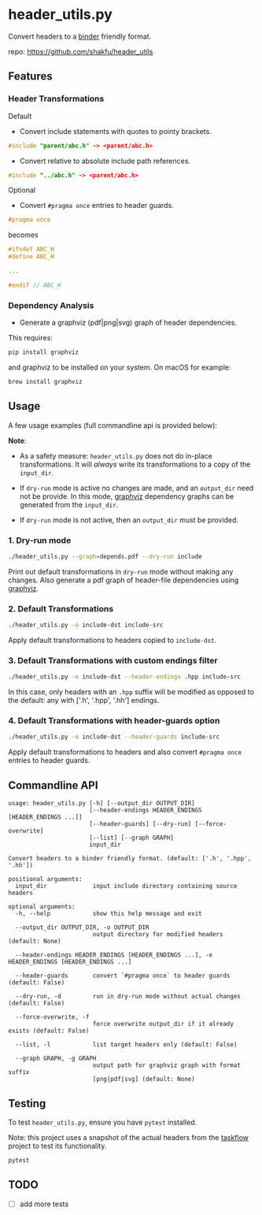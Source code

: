# header_utils.py

Convert headers to a [binder](https://github.com/RosettaCommons/binder>) friendly format.

repo: <https://github.com/shakfu/header_utils>

## Features

### Header Transformations

Default

- Convert include statements with quotes to pointy brackets.

```c++
#include "parent/abc.h" -> <parent/abc.h>
```

- Convert relative to absolute include path references.

```c++
#include "../abc.h" -> <parent/abc.h>
```

Optional

- Convert `#pragma once` entries to header guards.

```c++
#pragma once
```

becomes

```c++
#ifndef ABC_H
#define ABC_H

...

#endif // ABC_H

```

### Dependency Analysis

- Generate a graphviz (pdf|png|svg) graph of header dependencies.

This requires:

```bash
pip install graphviz
```

and graphviz to be installed on your system. On macOS for example:

```bash
brew install graphviz
```

## Usage

A few usage examples (full commandline api is provided below):

**Note**: 

- As a safety measure: `header_utils.py` does not do in-place transformations. It will *always* write its transformations to a copy of the `input_dir`.  

- If `dry-run` mode is active no changes are made, and an `output_dir` need not be provide. In this mode, [graphviz](https://graphviz.org) dependency graphs can be generated from the `input_dir`.

- If `dry-run` mode is not active, then an `output_dir` must be provided.


### 1. Dry-run mode

```bash
./header_utils.py --graph=depends.pdf --dry-run include
```

Print out default transformations in `dry-run` mode without making any changes.
Also generate a pdf graph of header-file dependencies using [graphviz](https://graphviz.org).

### 2. Default Transformations

```bash
./header_utils.py -o include-dst include-src
```

Apply default transformations to headers copied to `include-dst`.

### 3. Default Transformations with custom endings filter

```bash
./header_utils.py -o include-dst --header-endings .hpp include-src
```

In this case, only headers with an `.hpp` suffix will be modified as opposed to the default: any with ['.h', '.hpp', '.hh'] endings.

### 4. Default Transformations with header-guards option

```bash
./header_utils.py -o include-dst --header-guards include-src
```

Apply default transformations to headers and also convert `#pragma once` entries to header guards.

## Commandline API

```text
usage: header_utils.py [-h] [--output_dir OUTPUT_DIR]
                       [--header-endings HEADER_ENDINGS [HEADER_ENDINGS ...]]
                       [--header-guards] [--dry-run] [--force-overwrite]
                       [--list] [--graph GRAPH]
                       input_dir

Convert headers to a binder friendly format. (default: ['.h', '.hpp', '.hh'])

positional arguments:
  input_dir             input include directory containing source headers

optional arguments:
  -h, --help            show this help message and exit

  --output_dir OUTPUT_DIR, -o OUTPUT_DIR
                        output directory for modified headers (default: None)
  
  --header-endings HEADER_ENDINGS [HEADER_ENDINGS ...], -e HEADER_ENDINGS [HEADER_ENDINGS ...]
  
  --header-guards       convert `#pragma once` to header guards (default: False)
  
  --dry-run, -d         run in dry-run mode without actual changes (default: False)
  
  --force-overwrite, -f
                        force overwrite output_dir if it already exists (default: False)
  
  --list, -l            list target headers only (default: False)
  
  --graph GRAPH, -g GRAPH
                        output path for graphviz graph with format suffix
                        [png|pdf|svg] (default: None)
```

## Testing

To test `header_utils.py`, ensure you have `pytest` installed.

Note: this project uses a snapshot of the actual headers from the [taskflow](https://github.com/taskflow/taskflow) project to test its functionality.

```bash
pytest
```

## TODO

- [ ] add more tests
